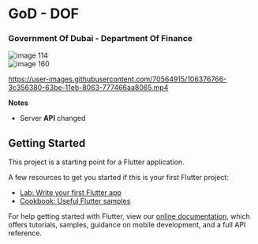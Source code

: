 # GoD - DOF

### Government Of Dubai - Department Of Finance

![image 114](https://user-images.githubusercontent.com/70564915/106377172-31c89900-63c1-11eb-8790-63daadd0c603.jpg)<br>
![image 160](https://user-images.githubusercontent.com/70564915/106377179-3c832e00-63c1-11eb-8ecb-f92216a13a26.jpg)

https://user-images.githubusercontent.com/70564915/106376766-3c356380-63be-11eb-8063-777466aa8065.mp4

**Notes**

- Server **API** changed

## Getting Started

This project is a starting point for a Flutter application.

A few resources to get you started if this is your first Flutter project:

- [Lab: Write your first Flutter app](https://flutter.dev/docs/get-started/codelab)
- [Cookbook: Useful Flutter samples](https://flutter.dev/docs/cookbook)

For help getting started with Flutter, view our
[online documentation](https://flutter.dev/docs), which offers tutorials,
samples, guidance on mobile development, and a full API reference.
